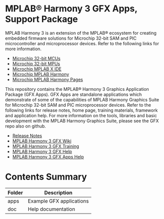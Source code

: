# MPLAB® Harmony 3 GFX Apps, Support Package

MPLAB Harmony 3 is an extension of the MPLAB® ecosystem for creating
embedded firmware solutions for Microchip 32-bit SAM and PIC microcontroller
and microprocessor devices.  Refer to the following links for more information.
 - [Microchip 32-bit MCUs](https://www.microchip.com/design-centers/32-bit)
 - [Microchip 32-bit MPUs](https://www.microchip.com/design-centers/32-bit-mpus)
 - [Microchip MPLAB X IDE](https://www.microchip.com/mplab/mplab-x-ide)
 - [Microchip MPLAB Harmony](https://www.microchip.com/mplab/mplab-harmony)
 - [Microchip MPLAB Harmony Pages](https://microchip-mplab-harmony.github.io/)

This repository contains the MPLAB® Harmony 3 Graphics Application Package (GFX Apps). GFX Apps are standalone applications which demonstrate of some of the capabilities of MPLAB Harmony Graphics Suite for Microchip 32-bit SAM and PIC microprocessor devices.  Refer to
the following links for release notes, home page, training materials, framework and application help.
For more information on the tools, libraries and basic development with the MPLAB Harmony Graphics Suite, please see the GFX repo also on github.
 - [Release Notes](./release_notes.md)
 - [MPLAB Harmony 3 GFX Wiki](https://github.com/Microchip-MPLAB-Harmony/gfx/wiki)
 - [MPLAB Harmony 3 GFX Training](https://www.youtube.com/playlist?list=PL9B4edd-p2ag5xsIIHhja-caKYY7AKPxe)
 - [MPLAB Harmony 3 GFX Help](https://microchip-mplab-harmony.github.io/gfx)
 - [MPLAB Harmony 3 GFX Apps Help](https://microchip-mplab-harmony.github.io/gfx_apps)

# Contents Summary

| Folder     | Description                                  |
|------------|----------------------------------------------|
| apps       | Example GFX applications |
| doc        | Help documentation                   |


